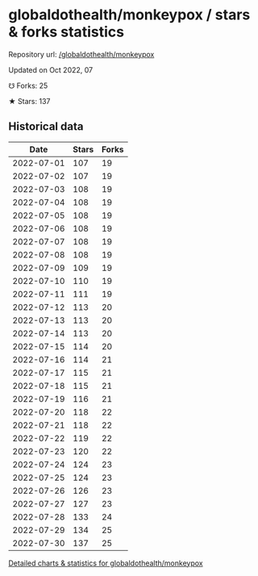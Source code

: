 # globaldothealth/monkeypox / stars & forks statistics

Repository url: [/globaldothealth/monkeypox](https://github.com/globaldothealth/monkeypox)

Updated on Oct 2022, 07

☋ Forks: 25

★ Stars: 137

## Historical data
| Date | Stars | Forks |
|------|-------|-------|
| 2022-07-01 | 107 | 19 | 
| 2022-07-02 | 107 | 19 | 
| 2022-07-03 | 108 | 19 | 
| 2022-07-04 | 108 | 19 | 
| 2022-07-05 | 108 | 19 | 
| 2022-07-06 | 108 | 19 | 
| 2022-07-07 | 108 | 19 | 
| 2022-07-08 | 108 | 19 | 
| 2022-07-09 | 109 | 19 | 
| 2022-07-10 | 110 | 19 | 
| 2022-07-11 | 111 | 19 | 
| 2022-07-12 | 113 | 20 | 
| 2022-07-13 | 113 | 20 | 
| 2022-07-14 | 113 | 20 | 
| 2022-07-15 | 114 | 20 | 
| 2022-07-16 | 114 | 21 | 
| 2022-07-17 | 115 | 21 | 
| 2022-07-18 | 115 | 21 | 
| 2022-07-19 | 116 | 21 | 
| 2022-07-20 | 118 | 22 | 
| 2022-07-21 | 118 | 22 | 
| 2022-07-22 | 119 | 22 | 
| 2022-07-23 | 120 | 22 | 
| 2022-07-24 | 124 | 23 | 
| 2022-07-25 | 124 | 23 | 
| 2022-07-26 | 126 | 23 | 
| 2022-07-27 | 127 | 23 | 
| 2022-07-28 | 133 | 24 | 
| 2022-07-29 | 134 | 25 | 
| 2022-07-30 | 137 | 25 | 


[Detailed charts & statistics for globaldothealth/monkeypox](https://reviewgithub.com/rep/globaldothealth/monkeypox)
